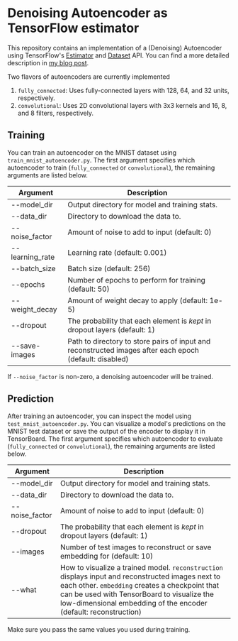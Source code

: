 # Denoising Autoencoder as TensorFlow estimator

This repository contains an implementation of
a (Denoising) Autoencoder using TensorFlow's
[Estimator](https://www.tensorflow.org/get_started/estimator)
and [Dataset](https://www.tensorflow.org/programmers_guide/datasets) API.
You can find a more detailed description in [my blog post](https://k-d-w.org/node/103).

Two flavors of autoencoders are currently implemented

1. `fully_connected`: Uses fully-connected layers with 128, 64, and 32 units, respectively.
2. `convolutional`: Uses 2D convolutional layers with 3x3 kernels and 16, 8, and 8 filters, respectively.

## Training
You can train an autoencoder on the MNIST dataset using
``train_mnist_autoencoder.py``.
The first argument specifies which autoencoder to train
(`fully_connected` or `convolutional`), the remaining arguments
are listed below.

| Argument | Description |
| -------- | ----------- |
| --model_dir | Output directory for model and training stats. |
| --data_dir  | Directory to download the data to. |
| --noise_factor | Amount of noise to add to input (default: 0) |
| --learning_rate | Learning rate (default: 0.001) |
| --batch_size | Batch size (default: 256) |
| --epochs | Number of epochs to perform for training (default: 50) |
| --weight_decay | Amount of weight decay to apply (default: 1e-5) |
| --dropout | The probability that each element is *kept* in dropout layers (default: 1) |
| --save-images | Path to directory to store pairs of input and reconstructed images after each epoch (default: disabled) |

If ``--noise_factor`` is non-zero, a denoising autoencoder will be trained.

## Prediction
After training an autoencoder, you can inspect the model using
``test_mnist_autoencoder.py``.
You can visualize a model's predictions on the MNIST test dataset or
save the output of the encoder to display it in TensorBoard.
The first argument specifies which autoencoder to evaluate
(`fully_connected` or `convolutional`), the remaining arguments
are listed below.

| Argument | Description |
| -------- | ----------- |
| --model_dir | Output directory for model and training stats. |
| --data_dir  | Directory to download the data to. |
| --noise_factor | Amount of noise to add to input (default: 0) |
| --dropout | The probability that each element is *kept* in dropout layers (default: 1) |
| --images | Number of test images to reconstruct or save embedding for (default: 10) |
| --what | How to visualize a trained model. `reconstruction` displays input and reconstructed images next to each other. `embedding` creates a checkpoint that can be used with TensorBoard to visualize the low-dimensional embedding of the encoder (default: reconstruction) |

Make sure you pass the same values you used during training.
